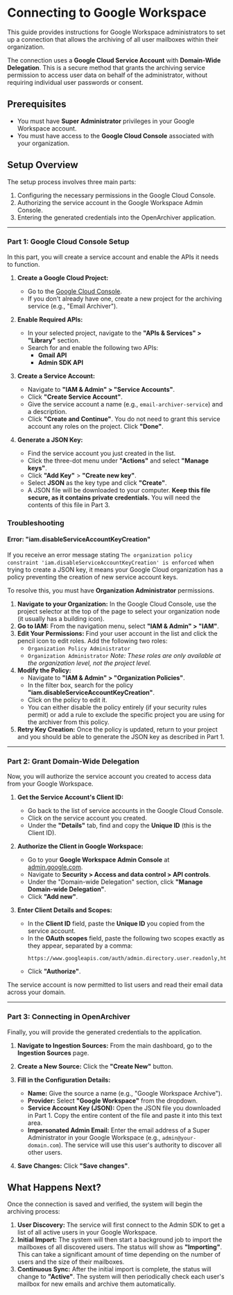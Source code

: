 # Connecting to Google Workspace

This guide provides instructions for Google Workspace administrators to set up a connection that allows the archiving of all user mailboxes within their organization.

The connection uses a **Google Cloud Service Account** with **Domain-Wide Delegation**. This is a secure method that grants the archiving service permission to access user data on behalf of the administrator, without requiring individual user passwords or consent.

## Prerequisites

-   You must have **Super Administrator** privileges in your Google Workspace account.
-   You must have access to the **Google Cloud Console** associated with your organization.

## Setup Overview

The setup process involves three main parts:

1.  Configuring the necessary permissions in the Google Cloud Console.
2.  Authorizing the service account in the Google Workspace Admin Console.
3.  Entering the generated credentials into the OpenArchiver application.

---

### Part 1: Google Cloud Console Setup

In this part, you will create a service account and enable the APIs it needs to function.

1.  **Create a Google Cloud Project:**

    -   Go to the [Google Cloud Console](https://console.cloud.google.com/).
    -   If you don't already have one, create a new project for the archiving service (e.g., "Email Archiver").

2.  **Enable Required APIs:**

    -   In your selected project, navigate to the **"APIs & Services" > "Library"** section.
    -   Search for and enable the following two APIs:
        -   **Gmail API**
        -   **Admin SDK API**

3.  **Create a Service Account:**

    -   Navigate to **"IAM & Admin" > "Service Accounts"**.
    -   Click **"Create Service Account"**.
    -   Give the service account a name (e.g., `email-archiver-service`) and a description.
    -   Click **"Create and Continue"**. You do not need to grant this service account any roles on the project. Click **"Done"**.

4.  **Generate a JSON Key:**
    -   Find the service account you just created in the list.
    -   Click the three-dot menu under **"Actions"** and select **"Manage keys"**.
    -   Click **"Add Key"** > **"Create new key"**.
    -   Select **JSON** as the key type and click **"Create"**.
    -   A JSON file will be downloaded to your computer. **Keep this file secure, as it contains private credentials.** You will need the contents of this file in Part 3.

### Troubleshooting

#### Error: "iam.disableServiceAccountKeyCreation"

If you receive an error message stating `The organization policy constraint 'iam.disableServiceAccountKeyCreation' is enforced` when trying to create a JSON key, it means your Google Cloud organization has a policy preventing the creation of new service account keys.

To resolve this, you must have **Organization Administrator** permissions.

1.  **Navigate to your Organization:** In the Google Cloud Console, use the project selector at the top of the page to select your organization node (it usually has a building icon).
2.  **Go to IAM:** From the navigation menu, select **"IAM & Admin" > "IAM"**.
3.  **Edit Your Permissions:** Find your user account in the list and click the pencil icon to edit roles. Add the following two roles:
    -   `Organization Policy Administrator`
    -   `Organization Administrator`
        _Note: These roles are only available at the organization level, not the project level._
4.  **Modify the Policy:**
    -   Navigate to **"IAM & Admin" > "Organization Policies"**.
    -   In the filter box, search for the policy **"iam.disableServiceAccountKeyCreation"**.
    -   Click on the policy to edit it.
    -   You can either disable the policy entirely (if your security rules permit) or add a rule to exclude the specific project you are using for the archiver from this policy.
5.  **Retry Key Creation:** Once the policy is updated, return to your project and you should be able to generate the JSON key as described in Part 1.

---

### Part 2: Grant Domain-Wide Delegation

Now, you will authorize the service account you created to access data from your Google Workspace.

1.  **Get the Service Account's Client ID:**

    -   Go back to the list of service accounts in the Google Cloud Console.
    -   Click on the service account you created.
    -   Under the **"Details"** tab, find and copy the **Unique ID** (this is the Client ID).

2.  **Authorize the Client in Google Workspace:**

    -   Go to your **Google Workspace Admin Console** at [admin.google.com](https://admin.google.com).
    -   Navigate to **Security > Access and data control > API controls**.
    -   Under the "Domain-wide Delegation" section, click **"Manage Domain-wide Delegation"**.
    -   Click **"Add new"**.

3.  **Enter Client Details and Scopes:**
    -   In the **Client ID** field, paste the **Unique ID** you copied from the service account.
    -   In the **OAuth scopes** field, paste the following two scopes exactly as they appear, separated by a comma:
        ```
        https://www.googleapis.com/auth/admin.directory.user.readonly,https://www.googleapis.com/auth/gmail.readonly
        ```
    -   Click **"Authorize"**.

The service account is now permitted to list users and read their email data across your domain.

---

### Part 3: Connecting in OpenArchiver

Finally, you will provide the generated credentials to the application.

1.  **Navigate to Ingestion Sources:**
    From the main dashboard, go to the **Ingestion Sources** page.

2.  **Create a New Source:**
    Click the **"Create New"** button.

3.  **Fill in the Configuration Details:**

    -   **Name:** Give the source a name (e.g., "Google Workspace Archive").
    -   **Provider:** Select **"Google Workspace"** from the dropdown.
    -   **Service Account Key (JSON):** Open the JSON file you downloaded in Part 1. Copy the entire content of the file and paste it into this text area.
    -   **Impersonated Admin Email:** Enter the email address of a Super Administrator in your Google Workspace (e.g., `admin@your-domain.com`). The service will use this user's authority to discover all other users.

4.  **Save Changes:**
    Click **"Save changes"**.

## What Happens Next?

Once the connection is saved and verified, the system will begin the archiving process:

1.  **User Discovery:** The service will first connect to the Admin SDK to get a list of all active users in your Google Workspace.
2.  **Initial Import:** The system will then start a background job to import the mailboxes of all discovered users. The status will show as **"Importing"**. This can take a significant amount of time depending on the number of users and the size of their mailboxes.
3.  **Continuous Sync:** After the initial import is complete, the status will change to **"Active"**. The system will then periodically check each user's mailbox for new emails and archive them automatically.
